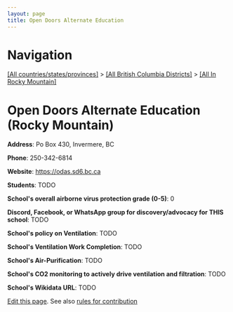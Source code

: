 ```yaml
---
layout: page
title: Open Doors Alternate Education
---
```

# Navigation

[[All countries/states/provinces]](../../..) > [[All British Columbia Districts]](../..) > [[All In Rocky Mountain]](..)

# Open Doors Alternate Education (Rocky Mountain)

**Address**: Po Box 430, Invermere, BC

**Phone**: 250-342-6814

**Website**: <https://odas.sd6.bc.ca>

**Students**: TODO

**School's overall airborne virus protection grade (0-5)**: 0

**Discord, Facebook, or WhatsApp group for discovery/advocacy for THIS school**: TODO

**School's policy on Ventilation**: TODO

**School's Ventilation Work Completion**: TODO

**School's Air-Purification**: TODO

**School's CO2 monitoring to actively drive ventilation and filtration**: TODO

**School's Wikidata URL**: TODO


[Edit this page](https://github.com/ventilate-schools/BC/edit/main/./Rocky_Mountain/Open_Doors_Alternate_Education.md). See also [rules for contribution](../../../contribution-rules/)